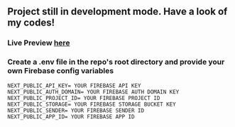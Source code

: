 ## Project still in development mode. Have a look of my codes!
### Live Preview [here](https://tclone.vercel.app)

### Create a .env file in the repo's root directory and provide your own Firebase config variables
```
NEXT_PUBLIC_API_KEY= YOUR FIREBASE API KEY
NEXT_PUBLIC_AUTH_DOMAIN= YOUR FIREBASE AUTH DOMAIN KEY
NEXT_PUBLIC_PROJECT_ID= YOUR FIREBASE PROJECT ID
NEXT_PUBLIC_STORAGE= YOUR FIREBASE STORAGE BUCKET KEY
NEXT_PUBLIC_SENDER= YOUR FIREBASE SENDER ID
NEXT_PUBLIC_APP_ID= YOUR FIREBASE APP ID
```
